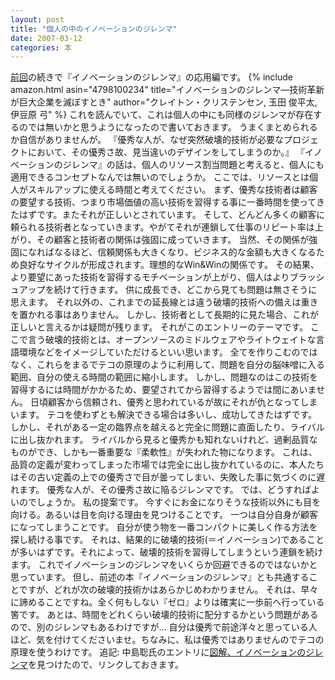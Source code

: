 ```yaml
---
layout: post
title: "個人の中のイノベーションのジレンマ"
date: 2007-03-12
categories: 本
---
```

[前回](http://www.netfort.gr.jp/~kiyoka/diary/?date=20070306)の続きで『イノベーションのジレンマ』の応用編です。
 {% include amazon.html asin="4798100234" title="イノベーションのジレンマ―技術革新が巨大企業を滅ぼすとき" author="クレイトン・クリステンセン, 玉田 俊平太, 伊豆原 弓" %}
これを読んでいて、これは個人の中にも同様のジレンマが存在するのでは無いかと思うようになったので書いておきます。
うまくまとめられるか自信がありませんが。
『優秀な人が、なぜ突然破壊的技術が必要なプロジェクトにおいて、その優秀さ故、見当違いのデザインをしてしまうのか。』
『イノベーションのジレンマ』の話は、個人のリソース割当問題と考えると、個人にも適用できるコンセプトなんでは無いのでしょうか。
ここでは、リソースとは個人がスキルアップに使える時間と考えてください。
まず、優秀な技術者は顧客の要望する技術、つまり市場価値の高い技術を習得する事に一番時間を使ってきたはずです。またそれが正しいとされています。
そして、どんどん多くの顧客に頼られる技術者となっていきます。やがてそれが連鎖して仕事のリピート率は上がり、その顧客と技術者の関係は強固に成っていきます。
当然、その関係が強固になればなるほど、信頼関係も大きくなり、ビジネス的な金額も大きくなるため良好なサイクルが形成されます。理想的なWin&Winの関係です。
その結果、より要望にあった技術を習得するモチベーションが上がり、個人はよりブラッシュアップを続けて行きます。
供に成長でき、どこから見ても問題は無さそうに思えます。
それ以外の、これまでの延長線とは違う破壊的技術への備えは重きを置かれる事はありません。
しかし、技術者として長期的に見た場合、これが正しいと言えるかは疑問が残ります。
それがこのエントリーのテーマです。
ここで言う破壊的技術とは、オープンソースのミドルウェアやライトウェイトな言語環境などをイメージしていただけるといい思います。
全てを作りこむのではなく、これらをまるでテコの原理のように利用して、問題を自分の脳味噌に入る範囲、自分の使える時間の範囲に縮小します。
しかし、問題なのはこの技術を習得するには時間がかかるため、要望されてから習得するようでは間にあいません。
日頃顧客から信頼され、優秀と思われているが故にそれが仇となってしまいます。
テコを使わずとも解決できる場合は多いし、成功してきたはずです。
しかし、それがある一定の臨界点を越えると完全に問題に直面したり、ライバルに出し抜かれます。
ライバルから見ると優秀かも知れないけれど、過剰品質なものができ、しかも一番重要な『柔軟性』が失われた物になります。
これは、品質の定義が変わってしまった市場では完全に出し抜かれているのに、本人たちはその古い定義の上での優秀さで目が曇ってしまい、失敗した事に気づくのに遅れます。
優秀な人が、その優秀さ故に陥るジレンマです。
では、どうすればよいのでしょうか。
私の提案です。
今すぐにお金になりそうな技術以外にも目を向ける。あるいは目を向ける理由を見つけることです。
一つは自分自身が顧客になってしまうことです。
自分が使う物を一番コンパクトに美しく作る方法を探し続ける事です。
それは、結果的に破壊的技術(＝イノベーション)であることが多いはずです。それによって、破壊的技術を習得してしまうという連鎖を続けます。
これでイノベーションのジレンマをいくらか回避できるのではないかと思っています。
但し、前述の本『イノベーションのジレンマ』とも共通することですが、どれが次の破壊的技術かはあらかじめわかりません。
それは、早々に諦めることですね。全く何もしない『ゼロ』よりは確実に一歩前へ行っている筈です。
あとは、時間をどれくらい破壊的技術に配分するかという問題があるので、別のジレンマもあるわけですが...
自分は優秀で前途洋々と思っている人ほど、気を付けてくださいませ。ちなみに、私は優秀ではありませんのでテコの原理を使うわけです。
追記: 中島聡氏のエントリに[図解、イノベーションのジレンマ](http://satoshi.blogs.com/life/2005/11/post_2.html)を見つけたので、リンクしておきます。
